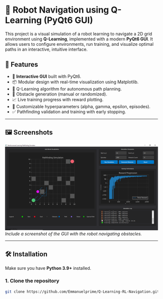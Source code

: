 # 🧠 Robot Navigation using Q-Learning (PyQt6 GUI)

This project is a visual simulation of a robot learning to navigate a 2D grid environment using **Q-Learning**, implemented with a modern **PyQt6 GUI**. It allows users to configure environments, run training, and visualize optimal paths in an interactive, intuitive interface.

## 🚀 Features

- 🔧 **Interactive GUI** built with PyQt6.
- 📦 Modular design with real-time visualization using Matplotlib.
- 🎯 Q-Learning algorithm for autonomous path planning.
- 🧱 Obstacle generation (manual or randomized).
- 📈 Live training progress with reward plotting.
- 🧠 Customizable hyperparameters (alpha, gamma, epsilon, episodes).
- ✅ Pathfinding validation and training with early stopping.

---

## 🖼️ Screenshots

![screenshot](./test.png)  
*Include a screenshot of the GUI with the robot navigating obstacles.*

---

## 🛠️ Installation

Make sure you have **Python 3.9+** installed.

### 1. Clone the repository

```bash
git clone https://github.com/Emmanuelprime/Q-Learning-RL-Navigation.git
